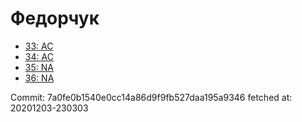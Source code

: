 # Федорчук
- [33: AC](33.md)
- [34: AC](34.md)
- [35: NA](35.md)
- [36: NA](36.md)

Commit: 7a0fe0b1540e0cc14a86d9f9fb527daa195a9346
 fetched at: 20201203-230303
